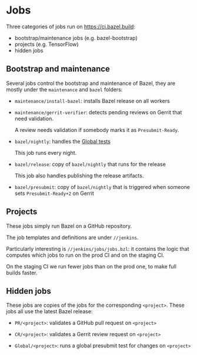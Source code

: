 # Jobs

Three categories of jobs run on https://ci.bazel.build:

*   bootstrap/maintenance jobs (e.g. bazel-bootstrap)
*   projects (e.g. TensorFlow)
*   hidden jobs

## Bootstrap and maintenance

Several jobs control the bootstrap and maintenance of Bazel, they
are mostly under the `maintenance` and `bazel` folders:

*   `maintenance/install-bazel`: installs Bazel release on all workers
*   `maintenance/gerrit-verifier`: detects pending reviews on Gerrit that
    need validation.

    A review needs validation if somebody marks it as `Presubmit-Ready`.

*   `bazel/nightly`: handles the [Global tests](docs/bazel-monitoring.md#global-tests)

    This job runs every night.

*   `bazel/release`: copy of `bazel/nightly` that runs for the release

    This job also handles publishing the release artifacts.

*   `bazel/presubmit`: copy of `bazel/nightly` that is triggered when someone
     sets `Presubmit-Ready+2` on Gerrit

## Projects

These jobs simply run Bazel on a GitHub repository.

The job templates and definitions are under `//jenkins`.

Particularly interesting is `//jenkins/jobs/jobs.bzl`: it contains the logic
that computes which jobs to run on the prod CI and on the staging CI.

On the staging CI we run fewer jobs than on the prod one, to make full builds
faster.

## Hidden jobs

These jobs are copies of the jobs for the corresponding `<project>`. These jobs
all use the latest Bazel release:

*   `PR/<project>`: validates a GitHub pull request on `<project>`

*   `CR/<project>`: validates a Gerrit review request on `<project>`

*   `Global/<project>`: runs a global presubmit test for changes on `<project>`
